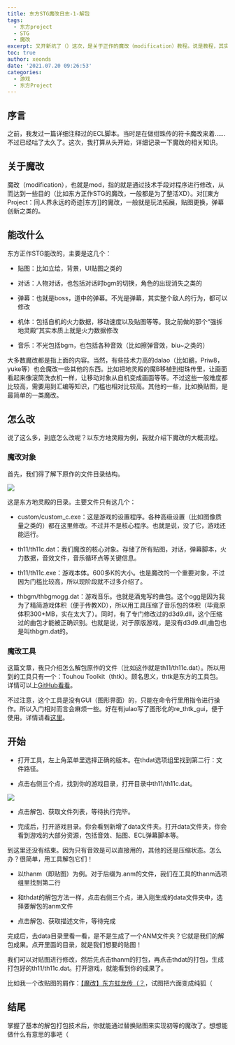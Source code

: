 ```yaml
---
title: 东方STG魔改日志-1-解包
tags:
  - 东方project
  - STG
  - 魔改
excerpt: 又开新坑了（）这次，是关于正作的魔改（modification）教程。说是教程，其实应该说是像笔记一样的东西吧（
toc: true
author: xeonds
date: '2021.07.20 09:26:53'
categories:
  - 游戏
  - 东方Project
---
```


## 序言

之前，我发过一篇详细注释过的ECL脚本。当时是在做绀珠传的符卡魔改来着......不过已经咕了太久了。这次，我打算从头开始，详细记录一下魔改的相关知识。

## 关于魔改

魔改（modification），也就是mod，指的就是通过技术手段对程序进行修改，从而达到一些目的（比如东方正作STG的魔改，一般都是为了整活XD）。对[[東方Project：同人界永远的奇迹|东方]]的魔改，一般就是玩法拓展，贴图更换，弹幕创新之类的。

## 能改什么

东方正作STG能改的，主要是这几个：

* 贴图：比如立绘，背景，UI贴图之类的

* 对话：人物对话，也包括对话时bgm的切换，角色的出现消失之类的

* 弹幕：也就是boss，道中的弹幕。不光是弹幕，其实整个敌人的行为，都可以修改

* 机体：包括自机的火力数据，移动速度以及贴图等等。我之前做的那个“强拆地灵殿”其实本质上就是火力数据修改

* 音乐：不光包括bgm，也包括各种音效（比如擦弹音效，biu~之类的）

大多数魔改都是指上面的内容。当然，有些技术力高的dalao（比如鶸，Priw8，yuke等）也会魔改一些其他的东西。比如把地灵殿的魔B移植到绀珠传里，让画面看起来像滚筒洗衣机一样，让移动对象从自机变成画面等等。不过这些一般难度都比较高，需要用到汇编等知识，门槛也相对比较高。其他的一些，比如换贴图，是最简单的一类魔改。

## 怎么改

说了这么多，到底怎么改呢？以东方地灵殿为例，我就介绍下魔改的大概流程。

### 魔改对象

首先，我们得了解下原作的文件目录结构。

![](/img/mg-1-1.png)

这是东方地灵殿的目录。主要文件只有这几个：

* custom/custom_c.exe：这是游戏的设置程序。各种高级设置（比如图像质量之类的）都在这里修改。不过并不是核心程序。也就是说，没了它，游戏还能运行。

* th11/th11c.dat：我们魔改的核心对象。存储了所有贴图，对话，弹幕脚本，火力数据，音效文件，音乐循环点等关键信息。

* th11/th11c.exe：游戏本体。600多K的大小。也是魔改的一个重要对象，不过因为门槛比较高，所以现阶段就不过多介绍了。

* thbgm/thbgmogg.dat：游戏音乐。也就是酒鬼写的曲包。这个ogg是因为我为了精简游戏体积（便于传教XD），所以用工具压缩了音乐包的体积（毕竟原体积300+MB，实在太大了）。同时，有了专门修改过的d3d9.dll，这个压缩过的曲包才能被正确识别。也就是说，对于原版游戏，是没有d3d9.dll,曲包也是叫thbgm.dat的。

### 魔改工具

这篇文章，我只介绍怎么解包原作的文件（比如这作就是th11/th11c.dat）。所以用到的工具只有一个：Touhou Toolkit（thtk）。顾名思义，thtk是东方的工具包。详情可以上[GitHub看看](https://github.com/thpatch/thtk)。

不过注意，这个工具是没有GUI（图形界面）的，只能在命令行里用指令进行操作。所以入门相对而言会麻烦一些。好在有julao写了图形化的re_thtk_gui，便于使用。详情请看[这里](https://github.com/RUEEE/re_thtk_gui/)。

## 开始

* 打开工具，左上角菜单里选择正确的版本。在thdat选项组里找到第二行：文件路径。

* 点击右侧三个点，找到你的游戏目录，打开目录中th11/th11c.dat。

![](file/img/mg-1-2.png)

* 点击解包、获取文件列表，等待执行完毕。

* 完成后，打开游戏目录。你会看到新增了data文件夹。打开data文件夹，你会看到游戏的大部分资源，包括音效、贴图、ECL弹幕脚本等。

到这里还没有结束。因为只有音效是可以直接用的，其他的还是压缩状态。怎么办？很简单，用工具解包它们！

* 以thanm（即贴图）为例。对于后缀为.anm的文件，我们在工具的thanm选项组里找到第二行

* 和thdat的解包方法一样，点击右侧三个点，进入刚生成的data文件夹中，选择要解包的anm文件

* 点击解包、获取描述文件，等待完成

完成后，去data目录里看一看，是不是生成了一个ANM文件夹？它就是我们的解包成果。点开里面的目录，就是我们想要的贴图！

我们可以对贴图进行修改，然后先点击thanm的打包，再点击thdat的打包，生成打包好的th11/th11c.dat。打开游戏，就能看到你的成果了。

比如我一个改贴图的屑作：[【魔改】东方虹龙传（？](【魔改】东方虹龙传（？.md)，试图把六面变成纯狐（

## 结尾

掌握了基本的解包打包技术后，你就能通过替换贴图来实现初等的魔改了。想想能做什么有意思的事吧（
